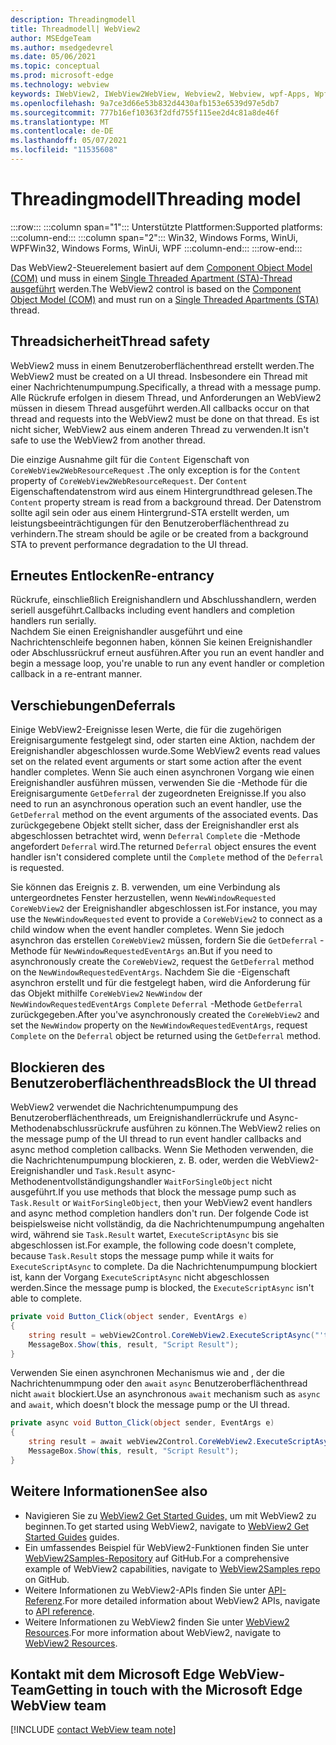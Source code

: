 ```yaml
---
description: Threadingmodell
title: Threadmodell| WebView2
author: MSEdgeTeam
ms.author: msedgedevrel
ms.date: 05/06/2021
ms.topic: conceptual
ms.prod: microsoft-edge
ms.technology: webview
keywords: IWebView2, IWebView2WebView, Webview2, Webview, wpf-Apps, Wpf, Microsoft Edge, ICoreWebView2, ICoreWebView2Host, Browsersteuerung, Edge-HTML
ms.openlocfilehash: 9a7ce3d66e53b832d4430afb153e6539d97e5db7
ms.sourcegitcommit: 777b16ef10363f2dfd755f115ee2d4c81a8de46f
ms.translationtype: MT
ms.contentlocale: de-DE
ms.lasthandoff: 05/07/2021
ms.locfileid: "11535608"
---
```

# <a name="threading-model"></a><span data-ttu-id="30057-104">Threadingmodell</span><span class="sxs-lookup"><span data-stu-id="30057-104">Threading model</span></span> 

:::row:::
   :::column span="1":::
      <span data-ttu-id="30057-105">Unterstützte Plattformen:</span><span class="sxs-lookup"><span data-stu-id="30057-105">Supported platforms:</span></span>
   :::column-end:::
   :::column span="2":::
      <span data-ttu-id="30057-106">Win32, Windows Forms, WinUi, WPF</span><span class="sxs-lookup"><span data-stu-id="30057-106">Win32, Windows Forms, WinUi, WPF</span></span>
   :::column-end:::
:::row-end:::  

<span data-ttu-id="30057-107">Das WebView2-Steuerelement basiert auf dem [Component Object Model (COM)][WindowsWin32ComTheComponentObjectModel] und muss in einem [Single Threaded Apartment (STA)-Thread ausgeführt][WindowsWin32ComSingleThreadedApartments] werden.</span><span class="sxs-lookup"><span data-stu-id="30057-107">The WebView2 control is based on the [Component Object Model (COM)][WindowsWin32ComTheComponentObjectModel] and must run on a [Single Threaded Apartments (STA)][WindowsWin32ComSingleThreadedApartments] thread.</span></span>  

## <a name="thread-safety"></a><span data-ttu-id="30057-108">Threadsicherheit</span><span class="sxs-lookup"><span data-stu-id="30057-108">Thread safety</span></span>  

<span data-ttu-id="30057-109">WebView2 muss in einem Benutzeroberflächenthread erstellt werden.</span><span class="sxs-lookup"><span data-stu-id="30057-109">The WebView2 must be created on a UI thread.</span></span>  <span data-ttu-id="30057-110">Insbesondere ein Thread mit einer Nachrichtenumpumpung.</span><span class="sxs-lookup"><span data-stu-id="30057-110">Specifically, a thread with a message pump.</span></span>  <span data-ttu-id="30057-111">Alle Rückrufe erfolgen in diesem Thread, und Anforderungen an WebView2 müssen in diesem Thread ausgeführt werden.</span><span class="sxs-lookup"><span data-stu-id="30057-111">All callbacks occur on that thread and requests into the WebView2 must be done on that thread.</span></span>  <span data-ttu-id="30057-112">Es ist nicht sicher, WebView2 aus einem anderen Thread zu verwenden.</span><span class="sxs-lookup"><span data-stu-id="30057-112">It isn't safe to use the WebView2 from another thread.</span></span>  

<span data-ttu-id="30057-113">Die einzige Ausnahme gilt für die `Content` Eigenschaft von `CoreWebView2WebResourceRequest` .</span><span class="sxs-lookup"><span data-stu-id="30057-113">The only exception is for the `Content` property of `CoreWebView2WebResourceRequest`.</span></span>  <span data-ttu-id="30057-114">Der `Content` Eigenschaftendatenstrom wird aus einem Hintergrundthread gelesen.</span><span class="sxs-lookup"><span data-stu-id="30057-114">The `Content` property stream is read from a background thread.</span></span>  <span data-ttu-id="30057-115">Der Datenstrom sollte agil sein oder aus einem Hintergrund-STA erstellt werden, um leistungsbeeinträchtigungen für den Benutzeroberflächenthread zu verhindern.</span><span class="sxs-lookup"><span data-stu-id="30057-115">The stream should be agile or be created from a background STA to prevent performance degradation to the UI thread.</span></span>  

## <a name="re-entrancy"></a><span data-ttu-id="30057-116">Erneutes Entlocken</span><span class="sxs-lookup"><span data-stu-id="30057-116">Re-entrancy</span></span>  

<span data-ttu-id="30057-117">Rückrufe, einschließlich Ereignishandlern und Abschlusshandlern, werden seriell ausgeführt.</span><span class="sxs-lookup"><span data-stu-id="30057-117">Callbacks including event handlers and completion handlers run serially.</span></span>  
<span data-ttu-id="30057-118">Nachdem Sie einen Ereignishandler ausgeführt und eine Nachrichtenschleife begonnen haben, können Sie keinen Ereignishandler oder Abschlussrückruf erneut ausführen.</span><span class="sxs-lookup"><span data-stu-id="30057-118">After you run an event handler and begin a message loop, you're unable to run any event handler or completion callback in a re-entrant manner.</span></span>  

## <a name="deferrals"></a><span data-ttu-id="30057-119">Verschiebungen</span><span class="sxs-lookup"><span data-stu-id="30057-119">Deferrals</span></span>  

<span data-ttu-id="30057-120">Einige WebView2-Ereignisse lesen Werte, die für die zugehörigen Ereignisargumente festgelegt sind, oder starten eine Aktion, nachdem der Ereignishandler abgeschlossen wurde.</span><span class="sxs-lookup"><span data-stu-id="30057-120">Some WebView2 events read values set on the related event arguments or start some action after the event handler completes.</span></span>  <span data-ttu-id="30057-121">Wenn Sie auch einen asynchronen Vorgang wie einen Ereignishandler ausführen müssen, verwenden Sie die -Methode für die Ereignisargumente `GetDeferral` der zugeordneten Ereignisse.</span><span class="sxs-lookup"><span data-stu-id="30057-121">If you also need to run an asynchronous operation such an event handler, use the `GetDeferral` method on the event arguments of the associated events.</span></span>  <span data-ttu-id="30057-122">Das zurückgegebene Objekt stellt sicher, dass der Ereignishandler erst als abgeschlossen betrachtet wird, wenn `Deferral` `Complete` die -Methode angefordert `Deferral` wird.</span><span class="sxs-lookup"><span data-stu-id="30057-122">The returned `Deferral` object ensures the event handler isn't considered complete until the `Complete` method of the `Deferral` is requested.</span></span>  

<span data-ttu-id="30057-123">Sie können das Ereignis z. B. verwenden, um eine Verbindung als untergeordnetes Fenster herzustellen, wenn `NewWindowRequested` `CoreWebView2` der Ereignishandler abgeschlossen ist.</span><span class="sxs-lookup"><span data-stu-id="30057-123">For instance, you may use the `NewWindowRequested` event to provide a `CoreWebView2` to connect as a child window when the event handler completes.</span></span>  <span data-ttu-id="30057-124">Wenn Sie jedoch asynchron das erstellen `CoreWebView2` müssen, fordern Sie die `GetDeferral` -Methode für `NewWindowRequestedEventArgs` an.</span><span class="sxs-lookup"><span data-stu-id="30057-124">But if you need to asynchronously create the `CoreWebView2`, request the `GetDeferral` method on the `NewWindowRequestedEventArgs`.</span></span>  <span data-ttu-id="30057-125">Nachdem Sie die -Eigenschaft asynchron erstellt und für die festgelegt haben, wird die Anforderung für das Objekt mithilfe `CoreWebView2` `NewWindow` der `NewWindowRequestedEventArgs` `Complete` `Deferral` -Methode `GetDeferral` zurückgegeben.</span><span class="sxs-lookup"><span data-stu-id="30057-125">After you've asynchronously created the `CoreWebView2` and set the `NewWindow` property on the `NewWindowRequestedEventArgs`, request `Complete` on the `Deferral` object be returned using the `GetDeferral` method.</span></span>  

## <a name="block-the-ui-thread"></a><span data-ttu-id="30057-126">Blockieren des Benutzeroberflächenthreads</span><span class="sxs-lookup"><span data-stu-id="30057-126">Block the UI thread</span></span>  

<span data-ttu-id="30057-127">WebView2 verwendet die Nachrichtenumpumpung des Benutzeroberflächenthreads, um Ereignishandlerrückrufe und Async-Methodenabschlussrückrufe ausführen zu können.</span><span class="sxs-lookup"><span data-stu-id="30057-127">The WebView2 relies on the message pump of the UI thread to run event handler callbacks and async method completion callbacks.</span></span>  <span data-ttu-id="30057-128">Wenn Sie Methoden verwenden, die die Nachrichtenumpumpung blockieren, z. B. oder, werden die WebView2-Ereignishandler und `Task.Result` async-Methodenentvollständigungshandler `WaitForSingleObject` nicht ausgeführt.</span><span class="sxs-lookup"><span data-stu-id="30057-128">If you use methods that block the message pump such as `Task.Result` or `WaitForSingleObject`, then your WebView2 event handlers and async method completion handlers don't run.</span></span>  <span data-ttu-id="30057-129">Der folgende Code ist beispielsweise nicht vollständig, da die Nachrichtenumpumpung angehalten wird, während sie `Task.Result` wartet, `ExecuteScriptAsync` bis sie abgeschlossen ist.</span><span class="sxs-lookup"><span data-stu-id="30057-129">For example, the following code doesn't complete, because `Task.Result` stops the message pump while it waits for `ExecuteScriptAsync` to complete.</span></span>  <span data-ttu-id="30057-130">Da die Nachrichtenumpumpung blockiert ist, kann der Vorgang `ExecuteScriptAsync` nicht abgeschlossen werden.</span><span class="sxs-lookup"><span data-stu-id="30057-130">Since the message pump is blocked, the `ExecuteScriptAsync` isn't able to complete.</span></span>   

```csharp
private void Button_Click(object sender, EventArgs e)
{
    string result = webView2Control.CoreWebView2.ExecuteScriptAsync("'test'").Result;
    MessageBox.Show(this, result, "Script Result");
}
```  

<span data-ttu-id="30057-131">Verwenden Sie einen asynchronen Mechanismus wie and , der die Nachrichtenummpung oder den `await` `async` Benutzeroberflächenthread nicht `await` blockiert.</span><span class="sxs-lookup"><span data-stu-id="30057-131">Use an asynchronous `await` mechanism such as `async` and `await`, which doesn't block the message pump or the UI thread.</span></span>  

```csharp
private async void Button_Click(object sender, EventArgs e)
{
    string result = await webView2Control.CoreWebView2.ExecuteScriptAsync("'test'");
    MessageBox.Show(this, result, "Script Result");
}
```  

## <a name="see-also"></a><span data-ttu-id="30057-132">Weitere Informationen</span><span class="sxs-lookup"><span data-stu-id="30057-132">See also</span></span>  

*   <span data-ttu-id="30057-133">Navigieren Sie zu [WebView2 Get Started Guides,][Webview2IndexGetStarted] um mit WebView2 zu beginnen.</span><span class="sxs-lookup"><span data-stu-id="30057-133">To get started using WebView2, navigate to [WebView2 Get Started Guides][Webview2IndexGetStarted] guides.</span></span>  
*   <span data-ttu-id="30057-134">Ein umfassendes Beispiel für WebView2-Funktionen finden Sie unter [WebView2Samples-Repository][GithubMicrosoftedgeWebview2samples] auf GitHub.</span><span class="sxs-lookup"><span data-stu-id="30057-134">For a comprehensive example of WebView2 capabilities, navigate to [WebView2Samples repo][GithubMicrosoftedgeWebview2samples] on GitHub.</span></span>  
*   <span data-ttu-id="30057-135">Weitere Informationen zu WebView2-APIs finden Sie unter [API-Referenz][DotnetApiMicrosoftWebWebview2WpfWebview2].</span><span class="sxs-lookup"><span data-stu-id="30057-135">For more detailed information about WebView2 APIs, navigate to [API reference][DotnetApiMicrosoftWebWebview2WpfWebview2].</span></span>  
*   <span data-ttu-id="30057-136">Weitere Informationen zu WebView2 finden Sie unter [WebView2 Resources][Webview2IndexNextSteps].</span><span class="sxs-lookup"><span data-stu-id="30057-136">For more information about WebView2, navigate to [WebView2 Resources][Webview2IndexNextSteps].</span></span>  

## <a name="getting-in-touch-with-the-microsoft-edge-webview-team"></a><span data-ttu-id="30057-137">Kontakt mit dem Microsoft Edge WebView-Team</span><span class="sxs-lookup"><span data-stu-id="30057-137">Getting in touch with the Microsoft Edge WebView team</span></span>  

[!INCLUDE [contact WebView team note](../includes/contact-webview-team-note.md)]  

<!-- links -->  

[Webview2IndexGetStarted]: ../index.md#get-started "Erste Schritte – Einführung in Microsoft Edge WebView2 | Microsoft Docs"  
[Webview2IndexNextSteps]: ../index.md#next-steps "Nächste Schritte – Einführung in Microsoft Edge WebView2 | Microsoft Docs"  

[DotnetApiMicrosoftWebWebview2WpfWebview2]: /dotnet/api/microsoft.web.webview2.wpf.webview2 "WebView2-Klasse | Microsoft Docs"  

[WindowsWin32ComSingleThreadedApartments]: /windows/win32/com/single-threaded-apartments "Single-Threaded-| Microsoft Docs"  
[WindowsWin32ComTheComponentObjectModel]: /windows/win32/com/the-component-object-model "Das Component-Objektmodell | Microsoft Docs"  

[GithubMicrosoftedgeWebview2samples]: https://github.com/MicrosoftEdge/WebView2Samples "WebView2-Beispiele – MicrosoftEdge/WebView2Samples | GitHub"  

